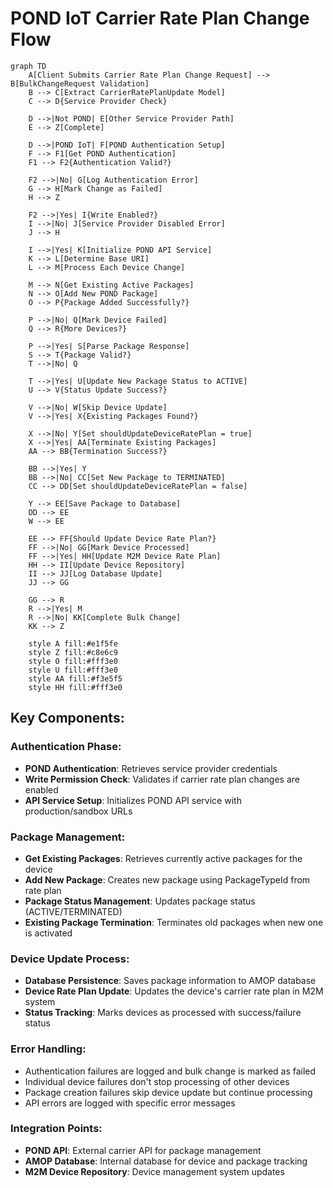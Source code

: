 # POND IoT Carrier Rate Plan Change Flow

```mermaid
graph TD
    A[Client Submits Carrier Rate Plan Change Request] --> B[BulkChangeRequest Validation]
    B --> C[Extract CarrierRatePlanUpdate Model]
    C --> D{Service Provider Check}
    
    D -->|Not POND| E[Other Service Provider Path]
    E --> Z[Complete]
    
    D -->|POND IoT| F[POND Authentication Setup]
    F --> F1[Get POND Authentication]
    F1 --> F2{Authentication Valid?}
    
    F2 -->|No| G[Log Authentication Error]
    G --> H[Mark Change as Failed]
    H --> Z
    
    F2 -->|Yes| I{Write Enabled?}
    I -->|No| J[Service Provider Disabled Error]
    J --> H
    
    I -->|Yes| K[Initialize POND API Service]
    K --> L[Determine Base URI]
    L --> M[Process Each Device Change]
    
    M --> N[Get Existing Active Packages]
    N --> O[Add New POND Package]
    O --> P{Package Added Successfully?}
    
    P -->|No| Q[Mark Device Failed]
    Q --> R{More Devices?}
    
    P -->|Yes| S[Parse Package Response]
    S --> T{Package Valid?}
    T -->|No| Q
    
    T -->|Yes| U[Update New Package Status to ACTIVE]
    U --> V{Status Update Success?}
    
    V -->|No| W[Skip Device Update]
    V -->|Yes| X{Existing Packages Found?}
    
    X -->|No| Y[Set shouldUpdateDeviceRatePlan = true]
    X -->|Yes| AA[Terminate Existing Packages]
    AA --> BB{Termination Success?}
    
    BB -->|Yes| Y
    BB -->|No| CC[Set New Package to TERMINATED]
    CC --> DD[Set shouldUpdateDeviceRatePlan = false]
    
    Y --> EE[Save Package to Database]
    DD --> EE
    W --> EE
    
    EE --> FF{Should Update Device Rate Plan?}
    FF -->|No| GG[Mark Device Processed]
    FF -->|Yes| HH[Update M2M Device Rate Plan]
    HH --> II[Update Device Repository]
    II --> JJ[Log Database Update]
    JJ --> GG
    
    GG --> R
    R -->|Yes| M
    R -->|No| KK[Complete Bulk Change]
    KK --> Z
    
    style A fill:#e1f5fe
    style Z fill:#c8e6c9
    style O fill:#fff3e0
    style U fill:#fff3e0
    style AA fill:#f3e5f5
    style HH fill:#fff3e0
```

## Key Components:

### Authentication Phase:
- **POND Authentication**: Retrieves service provider credentials
- **Write Permission Check**: Validates if carrier rate plan changes are enabled
- **API Service Setup**: Initializes POND API service with production/sandbox URLs

### Package Management:
- **Get Existing Packages**: Retrieves currently active packages for the device
- **Add New Package**: Creates new package using PackageTypeId from rate plan
- **Package Status Management**: Updates package status (ACTIVE/TERMINATED)
- **Existing Package Termination**: Terminates old packages when new one is activated

### Device Update Process:
- **Database Persistence**: Saves package information to AMOP database
- **Device Rate Plan Update**: Updates the device's carrier rate plan in M2M system
- **Status Tracking**: Marks devices as processed with success/failure status

### Error Handling:
- Authentication failures are logged and bulk change is marked as failed
- Individual device failures don't stop processing of other devices
- Package creation failures skip device update but continue processing
- API errors are logged with specific error messages

### Integration Points:
- **POND API**: External carrier API for package management
- **AMOP Database**: Internal database for device and package tracking
- **M2M Device Repository**: Device management system updates